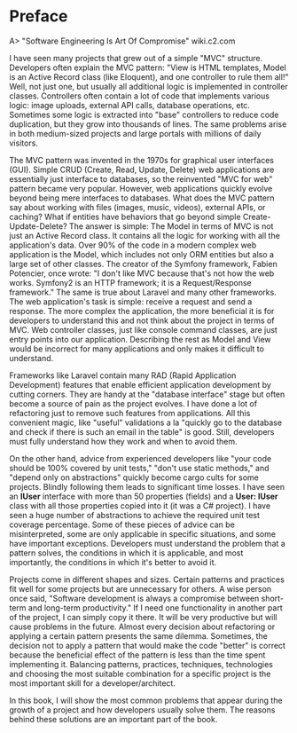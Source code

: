 # Preface

A> "Software Engineering Is Art Of Compromise" wiki.c2.com

I have seen many projects that grew out of a simple "MVC" structure.
Developers often explain the MVC pattern: "View is HTML templates, Model is an Active Record class (like Eloquent), and one controller to rule them all!"
Well, not just one, but usually all additional logic is implemented in controller classes.
Controllers often contain a lot of code that implements various logic: image uploads, external API calls, database operations, etc.
Sometimes some logic is extracted into "base" controllers to reduce code duplication, but they grow into thousands of lines.
The same problems arise in both medium-sized projects and large portals with millions of daily visitors.

The MVC pattern was invented in the 1970s for graphical user interfaces (GUI).
Simple CRUD (Create, Read, Update, Delete) web applications are essentially just interface to databases, so the reinvented "MVC for web" pattern became very popular.
However, web applications quickly evolve beyond being mere interfaces to databases.
What does the MVC pattern say about working with files (images, music, videos), external APIs, or caching?
What if entities have behaviors that go beyond simple Create-Update-Delete?
The answer is simple: The Model in terms of MVC is not just an Active Record class. It contains all the logic for working with all the application's data.
Over 90% of the code in a modern complex web application is the Model, which includes not only ORM entities but also a large set of other classes.
The creator of the Symfony framework, Fabien Potencier, once wrote: "I don't like MVC because that's not how the web works. Symfony2 is an HTTP framework; it is a Request/Response framework."
The same is true about Laravel and many other frameworks. The web application's task is simple: receive a request and send a response. The more complex the application, the more beneficial it is for developers to understand this and not think about the project in terms of MVC. Web controller classes, just like console command classes, are just entry points into our application. Describing the rest as Model and View would be incorrect for many applications and only makes it difficult to understand.

Frameworks like Laravel contain many RAD (Rapid Application Development) features that enable efficient application development by cutting corners.
They are handy at the "database interface" stage but often become a source of pain as the project evolves.
I have done a lot of refactoring just to remove such features from applications.
All this convenient magic, like "useful" validations a la "quickly go to the database and check if there is such an email in the table" is good. Still, developers must fully understand how they work and when to avoid them.

On the other hand, advice from experienced developers like "your code should be 100% covered by unit tests," "don't use static methods," and "depend only on abstractions" quickly become cargo cults for some projects.
Blindly following them leads to significant time losses.
I have seen an **IUser** interface with more than 50 properties (fields) and a **User: IUser** class with all those properties copied into it (it was a C# project).
I have seen a huge number of abstractions to achieve the required unit test coverage percentage.
Some of these pieces of advice can be misinterpreted, some are only applicable in specific situations, and some have important exceptions.
Developers must understand the problem that a pattern solves, the conditions in which it is applicable, and most importantly, the conditions in which it's better to avoid it.

Projects come in different shapes and sizes.
Certain patterns and practices fit well for some projects but are unnecessary for others.
A wise person once said, "Software development is always a compromise between short-term and long-term productivity."
If I need one functionality in another part of the project, I can simply copy it there.
It will be very productive but will cause problems in the future.
Almost every decision about refactoring or applying a certain pattern presents the same dilemma.
Sometimes, the decision not to apply a pattern that would make the code "better" is correct because the beneficial effect of the pattern is less than the time spent implementing it.
Balancing patterns, practices, techniques, technologies and choosing the most suitable combination for a specific project is the most important skill for a developer/architect.

In this book, I will show the most common problems that appear during the growth of a project and how developers usually solve them.
The reasons behind these solutions are an important part of the book.
